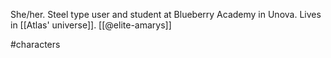 She/her. Steel type user and student at Blueberry Academy in Unova. Lives in [[Atlas' universe]]. [[@elite-amarys]]

#characters 